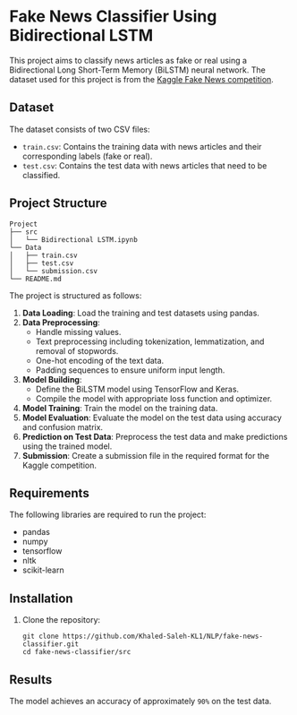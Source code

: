 # Fake News Classifier Using Bidirectional LSTM

This project aims to classify news articles as fake or real using a Bidirectional Long Short-Term Memory (BiLSTM) neural network. The dataset used for this project is from the [Kaggle Fake News competition](https://www.kaggle.com/c/fake-news/data).

## Dataset

The dataset consists of two CSV files:
- `train.csv`: Contains the training data with news articles and their corresponding labels (fake or real).
- `test.csv`: Contains the test data with news articles that need to be classified.

## Project Structure

```
Project
├── src
│   └── Bidirectional LSTM.ipynb
└── Data
│   ├── train.csv
│   ├── test.csv
│   └── submission.csv
└── README.md
```

The project is structured as follows:
1. **Data Loading**: Load the training and test datasets using pandas.
2. **Data Preprocessing**: 
    - Handle missing values.
    - Text preprocessing including tokenization, lemmatization, and removal of stopwords.
    - One-hot encoding of the text data.
    - Padding sequences to ensure uniform input length.
3. **Model Building**:
    - Define the BiLSTM model using TensorFlow and Keras.
    - Compile the model with appropriate loss function and optimizer.
4. **Model Training**: Train the model on the training data.
5. **Model Evaluation**: Evaluate the model on the test data using accuracy and confusion matrix.
6. **Prediction on Test Data**: Preprocess the test data and make predictions using the trained model.
7. **Submission**: Create a submission file in the required format for the Kaggle competition.

## Requirements

The following libraries are required to run the project:
- pandas
- numpy
- tensorflow
- nltk
- scikit-learn

## Installation

1. Clone the repository:
    ```
    git clone https://github.com/Khaled-Saleh-KL1/NLP/fake-news-classifier.git
    cd fake-news-classifier/src
    ```

## Results

The model achieves an accuracy of approximately `90%` on the test data.

